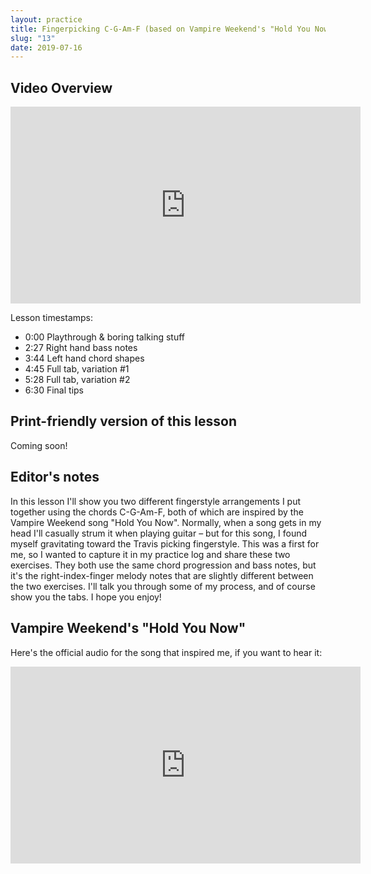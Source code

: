 ```yaml
---
layout: practice
title: Fingerpicking C-G-Am-F (based on Vampire Weekend's "Hold You Now")
slug: "13"
date: 2019-07-16
---
```


<!-- patreon_lesson_available: true
patreon_lesson_url: https://www.patreon.com/posts/26077237 -->

## Video Overview

<iframe width="560" height="315" src="https://www.youtube.com/embed/MDjM7R-Dr_o?showinfo=0" frameborder="0" allowfullscreen></iframe>

Lesson timestamps:

- 0:00 Playthrough & boring talking stuff
- 2:27 Right hand bass notes
- 3:44 Left hand chord shapes
- 4:45 Full tab, variation #1
- 5:28 Full tab, variation #2
- 6:30 Final tips

## Print-friendly version of this lesson

<!-- For a print-friendly PDF of this lesson, [become a supporter on my Patreon page](https://www.patreon.com/posts/26077237). For a few bucks a month, you get access to PDFs of all my new & recent lessons ([view a free sample](http://playsongnotes.com/downloads)). -->

Coming soon!

## Editor's notes

In this lesson I'll show you two different fingerstyle arrangements I put together using the chords C-G-Am-F, both of which are inspired by the Vampire Weekend song "Hold You Now". Normally, when a song gets in my head I'll casually strum it when playing guitar – but for this song, I found myself gravitating toward the Travis picking fingerstyle. This was a first for me, so I wanted to capture it in my practice log and share these two exercises. They both use the same chord progression and bass notes, but it's the right-index-finger melody notes that are slightly different between the two exercises. I'll talk you through some of my process, and of course show you the tabs. I hope you enjoy!

## Vampire Weekend's "Hold You Now"

Here's the official audio for the song that inspired me, if you want to hear it:

<iframe width="560" height="315" src="https://www.youtube.com/embed/1egwdCGi_dA" frameborder="0" allow="accelerometer; autoplay; encrypted-media; gyroscope; picture-in-picture" allowfullscreen></iframe>
